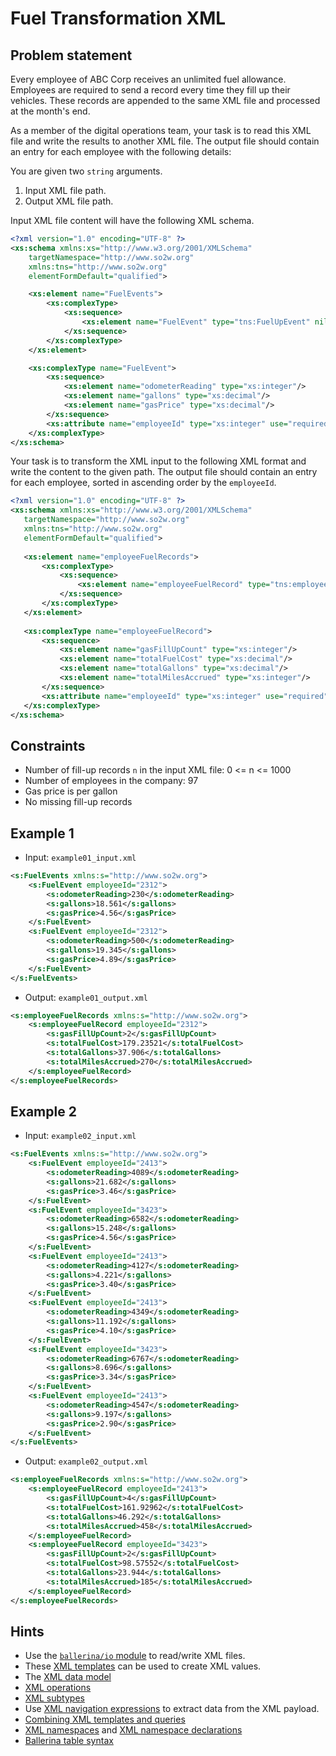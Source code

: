 # Fuel Transformation XML

## Problem statement

Every employee of ABC Corp receives an unlimited fuel allowance. Employees are required to send a record every time they fill up their vehicles. These records are appended to the same XML file and processed at the month's end.

As a member of the digital operations team, your task is to read this XML file and write the results to another XML file. The output file should contain an entry for each employee with the following details:

You are given two `string` arguments.

1. Input XML file path.
1. Output XML file path.

Input XML file content will have the following XML schema.

```xml
<?xml version="1.0" encoding="UTF-8" ?>
<xs:schema xmlns:xs="http://www.w3.org/2001/XMLSchema" 
    targetNamespace="http://www.so2w.org" 
    xmlns:tns="http://www.so2w.org" 
    elementFormDefault="qualified">

    <xs:element name="FuelEvents">
        <xs:complexType>
            <xs:sequence>
                <xs:element name="FuelEvent" type="tns:FuelUpEvent" nillable="true" minOccurs="0" maxOccurs="1000"/>
            </xs:sequence>
        </xs:complexType>
    </xs:element>

    <xs:complexType name="FuelEvent">
        <xs:sequence>
            <xs:element name="odometerReading" type="xs:integer"/>
            <xs:element name="gallons" type="xs:decimal"/>
            <xs:element name="gasPrice" type="xs:decimal"/>
        </xs:sequence>
        <xs:attribute name="employeeId" type="xs:integer" use="required"/>
    </xs:complexType>
</xs:schema>
```

Your task is to transform the XML input to the following XML format and write the content to the given path. The output file should contain an entry for each employee, sorted in ascending order by the `employeeId`.

```xml
<?xml version="1.0" encoding="UTF-8" ?>
<xs:schema xmlns:xs="http://www.w3.org/2001/XMLSchema"
   targetNamespace="http://www.so2w.org"
   xmlns:tns="http://www.so2w.org"
   elementFormDefault="qualified">
 
   <xs:element name="employeeFuelRecords">
       <xs:complexType>
           <xs:sequence>
               <xs:element name="employeeFuelRecord" type="tns:employeeFuelRecord" nillable="true" minOccurs="0" maxOccurs="97"/>
           </xs:sequence>
       </xs:complexType>
   </xs:element>
 
   <xs:complexType name="employeeFuelRecord">
       <xs:sequence>
           <xs:element name="gasFillUpCount" type="xs:integer"/>
           <xs:element name="totalFuelCost" type="xs:decimal"/>
           <xs:element name="totalGallons" type="xs:decimal"/>
           <xs:element name="totalMilesAccrued" type="xs:integer"/>
       </xs:sequence>
       <xs:attribute name="employeeId" type="xs:integer" use="required"/>
   </xs:complexType>
</xs:schema>
```

## Constraints

- Number of fill-up records `n` in the input XML file:  0 <= n <= 1000
- Number of employees in the company: 97
- Gas price is per gallon
- No missing fill-up records

## Example 1

- Input: `example01_input.xml`

```xml
<s:FuelEvents xmlns:s="http://www.so2w.org">
    <s:FuelEvent employeeId="2312">
        <s:odometerReading>230</s:odometerReading>
        <s:gallons>18.561</s:gallons>
        <s:gasPrice>4.56</s:gasPrice>
    </s:FuelEvent>
    <s:FuelEvent employeeId="2312">
        <s:odometerReading>500</s:odometerReading>
        <s:gallons>19.345</s:gallons>
        <s:gasPrice>4.89</s:gasPrice>
    </s:FuelEvent>
</s:FuelEvents>
```

- Output: `example01_output.xml`

```xml
<s:employeeFuelRecords xmlns:s="http://www.so2w.org">
    <s:employeeFuelRecord employeeId="2312">
        <s:gasFillUpCount>2</s:gasFillUpCount>
        <s:totalFuelCost>179.23521</s:totalFuelCost>
        <s:totalGallons>37.906</s:totalGallons>
        <s:totalMilesAccrued>270</s:totalMilesAccrued>
    </s:employeeFuelRecord>
</s:employeeFuelRecords>
```

## Example 2

- Input: `example02_input.xml`

```xml
<s:FuelEvents xmlns:s="http://www.so2w.org">
    <s:FuelEvent employeeId="2413">
        <s:odometerReading>4089</s:odometerReading>
        <s:gallons>21.682</s:gallons>
        <s:gasPrice>3.46</s:gasPrice>
    </s:FuelEvent>
    <s:FuelEvent employeeId="3423">
        <s:odometerReading>6582</s:odometerReading>
        <s:gallons>15.248</s:gallons>
        <s:gasPrice>4.56</s:gasPrice>
    </s:FuelEvent>
    <s:FuelEvent employeeId="2413">
        <s:odometerReading>4127</s:odometerReading>
        <s:gallons>4.221</s:gallons>
        <s:gasPrice>3.40</s:gasPrice>
    </s:FuelEvent>
    <s:FuelEvent employeeId="2413">
        <s:odometerReading>4349</s:odometerReading>
        <s:gallons>11.192</s:gallons>
        <s:gasPrice>4.10</s:gasPrice>
    </s:FuelEvent>
    <s:FuelEvent employeeId="3423">
        <s:odometerReading>6767</s:odometerReading>
        <s:gallons>8.696</s:gallons>
        <s:gasPrice>3.34</s:gasPrice>
    </s:FuelEvent>
    <s:FuelEvent employeeId="2413">
        <s:odometerReading>4547</s:odometerReading>
        <s:gallons>9.197</s:gallons>
        <s:gasPrice>2.90</s:gasPrice>
    </s:FuelEvent>
</s:FuelEvents>
```

- Output: `example02_output.xml`

```xml
<s:employeeFuelRecords xmlns:s="http://www.so2w.org">
    <s:employeeFuelRecord employeeId="2413">
        <s:gasFillUpCount>4</s:gasFillUpCount>
        <s:totalFuelCost>161.92962</s:totalFuelCost>
        <s:totalGallons>46.292</s:totalGallons>
        <s:totalMilesAccrued>458</s:totalMilesAccrued>
    </s:employeeFuelRecord>
    <s:employeeFuelRecord employeeId="3423">
        <s:gasFillUpCount>2</s:gasFillUpCount>
        <s:totalFuelCost>98.57552</s:totalFuelCost>
        <s:totalGallons>23.944</s:totalGallons>
        <s:totalMilesAccrued>185</s:totalMilesAccrued>
    </s:employeeFuelRecord>
</s:employeeFuelRecords>
```

## Hints

- Use the [`ballerina/io` module](https://lib.ballerina.io/ballerina/io/latest) to read/write XML files.
- These [XML templates](https://ballerina.io/learn/by-example/xml-templates) can be used to create XML values.
- The [XML data model](https://ballerina.io/learn/by-example/xml-data-model)
- [XML operations](https://ballerina.io/learn/by-example/xml-operations)
- [XML subtypes](https://ballerina.io/learn/by-example/xml-subtyping)
- Use [XML navigation expressions](https://ballerina.io/learn/by-example/xml-navigation) to extract data from the XML payload.
- [Combining XML templates and queries](https://ballerina.io/learn/by-example/xml-templates-and-query)
- [XML namespaces](https://ballerina.io/learn/by-example/xml-namespaces) and [XML namespace declarations](https://ballerina.io/learn/by-example/xmlns-declarations)
- [Ballerina table syntax](https://ballerina.io/learn/by-example/table)
